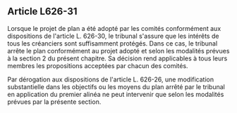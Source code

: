 Article L626-31
----
Lorsque le projet de plan a été adopté par les comités conformément aux
dispositions de l'article L. 626-30, le tribunal s'assure que les intérêts de
tous les créanciers sont suffisamment protégés. Dans ce cas, le tribunal arrête
le plan conformément au projet adopté et selon les modalités prévues à la
section 2 du présent chapitre. Sa décision rend applicables à tous leurs membres
les propositions acceptées par chacun des comités.

Par dérogation aux dispositions de l'article L. 626-26, une modification
substantielle dans les objectifs ou les moyens du plan arrêté par le tribunal en
application du premier alinéa ne peut intervenir que selon les modalités prévues
par la présente section.
